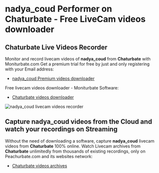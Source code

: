 # nadya_coud Performer on Chaturbate - Free LiveCam videos downloader

## Chaturbate Live Videos Recorder

Monitor and record livecam videos of **nadya_coud** from **Chaturbate** with Moniturbate.com
Get a premium trial for free by just and only registering with your Email address:
* [nadya_coud Premium videos downloader](https://moniturbate.com/request-demo-licence-key.html)

Free livecam videos downloader - Moniturbate Software:
* [Chaturbate videos downloader](https://moniturbate.com/moniturbate-download-software.html)

![nadya_coud livecam videos recorder](https://peachurnet.com/templates/moniturbate-software.png)


## Capture nadya_coud videos from the Cloud and watch your recordings on Streaming

Without the need of downloading a software, capture **nadya_coud** livecam videos from **Chaturbate** 100% online.
Watch Livecam archives from **Chaturbate** unlimitedly from thousands of existing recordings, only on Peachurbate.com and its websites network:
* [Chaturbate videos archives](https://peachurnet.com/)